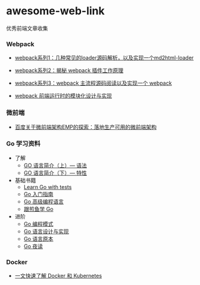 # awesome-web-link
优秀前端文章收集


### Webpack
- [webpack系列1：几种常见的loader源码解析，以及实现一个md2html-loader](https://segmentfault.com/a/1190000023016289)

- [webpack系列2：揭秘 webpack 插件工作原理](https://segmentfault.com/a/1190000023016347)

- [webpack系列3：webpack 主流程源码阅读以及实现一个 webpack](https://segmentfault.com/a/1190000023016373)

- [webpack 前端运行时的模块化设计与实现](https://www.alienzhou.com/2018/08/27/webpack-module-runtime/)

### 微前端
- [百度关于微前端架构EMP的探索：落地生产可用的微前端架构](https://mp.weixin.qq.com/s/1BJ3Q0zZ5vQbXgIwZ0HbGA)


### Go 学习资料
- 了解
  - [GO 语言简介（上）— 语法](https://coolshell.cn/articles/8460.html)
  - [GO 语言简介（下）— 特性](https://coolshell.cn/articles/8489.html)
- 基础书籍
  - [Learn Go with tests](https://studygolang.gitbook.io/learn-go-with-tests/)
  - [Go 入门指南](https://learnku.com/docs/the-way-to-go)
  - [Go 高级编程语言](https://chai2010.gitbooks.io/advanced-go-programming-book/content/)
  - [跟煎鱼学 Go](https://eddycjy.gitbook.io/golang/)
- 进阶
  - [Go 编程模式](https://coolshell.cn/articles/21128.html)  
  - [Go 语言设计与实现](https://draveness.me/golang/)
  - [Go 语言原本](https://golang.design/under-the-hood//)
  - [Go 夜读](https://talkgo.org/)

### Docker 
- [一文快速了解 Docker 和 Kubernetes](https://zhuanlan.zhihu.com/p/391085208)
